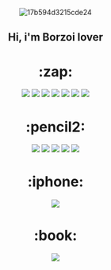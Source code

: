 <div align = 'center'>
  
![17b594d3215cde24](https://github.com/seungmin06/seungmin06/assets/127867905/7499e562-dcb7-4dae-b3e7-a6a8732829e8)
  </div>


  
  
  <h2 align = 'center'>
    Hi, i'm Borzoi lover
  </h2>
  
  <!-- 기술 -->
  
  <h1 align = 'center'>
    :zap:
  </h1>
  
  <div align = 'center'>
    <!-- 파이쏘노노논 -->
    <a><img src="https://img.shields.io/badge/python-3776AB?style=for-the-badge&logo=python&logoColor=white"></a>
    <!-- HTML -->
    <a><img src="https://img.shields.io/badge/HTML5-ffffff?style=for-the-badge&logo=HTML5&logoColor=E34F26"></a>
    <!-- CSS -->
    <a><img src="https://img.shields.io/badge/css3-ffffff?style=for-the-badge&logo=css3&logoColor=1572B6"></a>
    <!-- JS -->
    <a><img src="https://img.shields.io/badge/javascript-000000?style=for-the-badge&logo=javascript&logoColor=F7DF1E"></a>
    <!-- React -->
    <a><img src="https://img.shields.io/badge/react-000000?style=for-the-badge&logo=react&logoColor=61DAFB"></a>
    <!-- Vue -->
    <a><img src="https://img.shields.io/badge/vue.js-ffffff?style=for-the-badge&logo=vuedotjs&logoColor=4FC08D"></a>
    <!-- PhotoShop -->
    <a><img src="https://img.shields.io/badge/photoshop-ffffff?style=for-the-badge&logo=adobephotoshop&logoColor=31A8FF"></a>
  </div>
  
  <!-- 편집 -->
  
  <h1 align = 'center'>
    :pencil2:
  </h1>
  <div align = 'center'>
    <!-- PhotoShop -->
    <a><img src="https://img.shields.io/badge/photoshop-ffffff?style=for-the-badge&logo=adobephotoshop&logoColor=31A8FF"></a>
    <!-- Premierepro -->
    <a><img src="https://img.shields.io/badge/premierepro-ffffff?style=for-the-badge&logo=adobepremierepro&logoColor=9999FF"></a>
    <!-- Illustrator -->
    <a><img src="https://img.shields.io/badge/illustrator-ffffff?style=for-the-badge&logo=adobeillustrator&logoColor=FF9A00"></a>
    <!-- aftereffects -->
    <a><img src="https://img.shields.io/badge/aftereffects-ffffff?style=for-the-badge&logo=adobeaftereffects&logoColor=9999FF"></a>
      <!-- Illustrator -->
    <a><img src="https://img.shields.io/badge/powerpoint-ffffff?style=for-the-badge&logo=microsoftpowerpoint&logoColor=B7472A"></a>
  </div>
  
  
  
  <!-- 연락 -->
  <h1 align = 'center'>
    :iphone:
  </h1>
  
  <div align = 'center'>
    <!-- 인스타그램 -->
  <a href="https://www.instagram.com/yun0_531/" target="_blank"><img src="https://img.shields.io/badge/instargram-E4405F?style=for-the-badge&logo=instagram&logoColor=white"></a>
  </div>
  
  
  <h1 align = 'center'>
    :book:
  </h1>
  
  <div align = 'center'>
    <!-- 티스토리 -->
  <a href="https://ysm811295.tistory.com/" target="_blank"><img src="https://img.shields.io/badge/tistory-ffffff?style=for-the-badge&logo=tistory&logoColor=000000"></a>
  
  </div>
  
